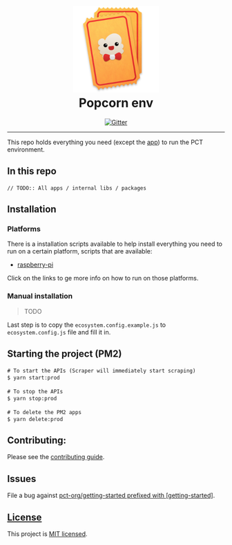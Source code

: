 <h1 align="center">
  <img height="200" width="200" src="https://github.com/pct-org/getting-started/blob/master/.github/logo.png" alt="logo" />
  <br />
  Popcorn env
</h1>

<div align="center">
  <a target="_blank" href="https://gitter.im/pct-org/Lobby">
    <img src="https://badges.gitter.im/popcorn-time-desktop.svg" alt="Gitter" />
  </a>
</div>

---

This repo holds everything you need (except the [app]) to run the PCT environment.

## In this repo

```
// TODO:: All apps / internal libs / packages
```

## Installation

### Platforms

There is a installation scripts available to help install everything you need to run on a certain platform, scripts that are available:
- [raspberry-pi](./docs/run-on.raspberry-pi.md)

Click on the links to ge more info on how to run on those platforms.

### Manual installation

> TODO

Last step is to copy the `ecosystem.config.example.js` to `ecosystem.config.js` file and fill it in.

## Starting the project (PM2)

```shell script
# To start the APIs (Scraper will immediately start scraping)
$ yarn start:prod

# To stop the APIs
$ yarn stop:prod

# To delete the PM2 apps
$ yarn delete:prod
```

## Contributing:

Please see the [contributing guide].

## Issues

File a bug against [pct-org/getting-started prefixed with \[getting-started\]](https://github.com/pct-org/getting-started/issues/new?title=[getting-started]%20).

## [License](./LICENSE)

This project is [MIT licensed](./LICENSE).

[contributing guide]: ./CONTRIBUTING.md
[app]: https://github.com/pct-org/native-app

